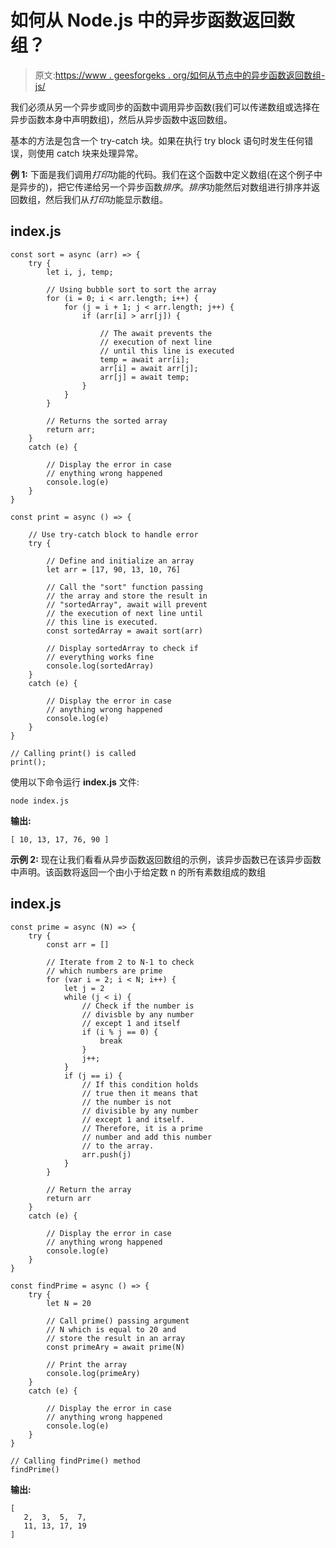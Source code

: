 # 如何从 Node.js 中的异步函数返回数组？

> 原文:[https://www . geesforgeks . org/如何从节点中的异步函数返回数组-js/](https://www.geeksforgeeks.org/how-to-return-an-array-from-async-function-in-node-js/)

我们必须从另一个异步或同步的函数中调用异步函数(我们可以传递数组或选择在异步函数本身中声明数组)，然后从异步函数中返回数组。

基本的方法是包含一个 try-catch 块。如果在执行 try block 语句时发生任何错误，则使用 catch 块来处理异常。

**例 1:** 下面是我们调用*打印*功能的代码。我们在这个函数中定义数组(在这个例子中是异步的)，把它传递给另一个异步函数*排序*。*排序*功能然后对数组进行排序并返回数组，然后我们从*打印*功能显示数组。

## index.js

```
const sort = async (arr) => {
    try {
        let i, j, temp;

        // Using bubble sort to sort the array 
        for (i = 0; i < arr.length; i++) {
            for (j = i + 1; j < arr.length; j++) {
                if (arr[i] > arr[j]) {

                    // The await prevents the 
                    // execution of next line 
                    // until this line is executed
                    temp = await arr[i];
                    arr[i] = await arr[j];
                    arr[j] = await temp;
                }
            }
        }

        // Returns the sorted array
        return arr;
    }
    catch (e) {

        // Display the error in case
        // enything wrong happened
        console.log(e)
    }
}

const print = async () => {

    // Use try-catch block to handle error
    try {

        // Define and initialize an array
        let arr = [17, 90, 13, 10, 76]

        // Call the "sort" function passing
        // the array and store the result in
        // "sortedArray", await will prevent
        // the execution of next line until
        // this line is executed.
        const sortedArray = await sort(arr)

        // Display sortedArray to check if 
        // everything works fine
        console.log(sortedArray)
    }
    catch (e) {

        // Display the error in case 
        // anything wrong happened
        console.log(e)
    }
}

// Calling print() is called
print();
```

使用以下命令运行 **index.js** 文件:

```
node index.js
```

**输出:**

```
[ 10, 13, 17, 76, 90 ]
```

**示例 2:** 现在让我们看看从异步函数返回数组的示例，该异步函数已在该异步函数中声明。该函数将返回一个由小于给定数 n 的所有素数组成的数组

## index.js

```
const prime = async (N) => {
    try {
        const arr = []

        // Iterate from 2 to N-1 to check
        // which numbers are prime
        for (var i = 2; i < N; i++) {
            let j = 2
            while (j < i) {
                // Check if the number is 
                // divisble by any number
                // except 1 and itself
                if (i % j == 0) {
                    break
                }
                j++;
            }
            if (j == i) {
                // If this condition holds 
                // true then it means that
                // the number is not 
                // divisible by any number
                // except 1 and itself. 
                // Therefore, it is a prime 
                // number and add this number
                // to the array.
                arr.push(j)
            }
        }

        // Return the array
        return arr
    }
    catch (e) {

        // Display the error in case
        // anything wrong happened
        console.log(e)
    }
}

const findPrime = async () => {
    try {
        let N = 20

        // Call prime() passing argument
        // N which is equal to 20 and 
        // store the result in an array
        const primeAry = await prime(N)

        // Print the array
        console.log(primeAry)
    }
    catch (e) {

        // Display the error in case
        // anything wrong happened
        console.log(e)
    }
}

// Calling findPrime() method
findPrime()
```

**输出:**

```
[
   2,  3,  5,  7,
   11, 13, 17, 19 
]
```